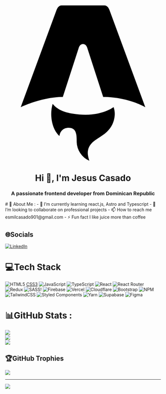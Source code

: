 <svg role="img" viewBox="0 0 24 24" xmlns="http://www.w3.org/2000/svg"><title>Astro</title><path d="M8.358 20.162c-1.186-1.07-1.532-3.316-1.038-4.944.856 1.026 2.043 1.352 3.272 1.535 1.897.283 3.76.177 5.522-.678.202-.098.388-.229.608-.36.166.473.209.95.151 1.437-.14 1.185-.738 2.1-1.688 2.794-.38.277-.782.525-1.175.787-1.205.804-1.531 1.747-1.078 3.119l.044.148a3.158 3.158 0 0 1-1.407-1.188 3.31 3.31 0 0 1-.544-1.815c-.004-.32-.004-.642-.048-.958-.106-.769-.472-1.113-1.161-1.133-.707-.02-1.267.411-1.415 1.09-.012.053-.028.104-.045.165h.002zm-5.961-4.445s3.24-1.575 6.49-1.575l2.451-7.565c.092-.366.36-.614.662-.614.302 0 .57.248.662.614l2.45 7.565c3.85 0 6.491 1.575 6.491 1.575L16.088.727C15.93.285 15.663 0 15.303 0H8.697c-.36 0-.615.285-.784.727l-5.516 14.99z"/></svg>
<h1 align="center">Hi 👋, I'm Jesus Casado</h1>
<h3 align="center">A passionate frontend developer from Dominican Republic</h3>
# 💫 About Me :
  - 🌱 I’m currently learning react.js, Astro and Typescript
  - 👯 I’m looking to collaborate on professional projects
  - 📫 How to reach me esmilcasado901@gmail.com
  - ⚡ Fun fact I like juice more than coffee

## 🌐Socials
[![LinkedIn](https://img.shields.io/badge/LinkedIn-%230077B5.svg?logo=linkedin&logoColor=white)](https://linkedin.com/in/JesusCasado) 

# 💻Tech Stack
![HTML5](https://img.shields.io/badge/html5-%23E34F26.svg?style=for-the-badge&logo=html5&logoColor=white) [CSS3](https://img.shields.io/badge/css3-%231572B6.svg?style=for-the-badge&logo=css3&logoColor=white)
![JavaScript](https://img.shields.io/badge/javascript-%23323330.svg?style=for-the-badge&logo=javascript&logoColor=%23F7DF1E) ![TypeScript](https://img.shields.io/badge/typescript-%23007ACC.svg?style=for-the-badge&logo=typescript&logoColor=white) ![React](https://img.shields.io/badge/react-%2320232a.svg?style=for-the-badge&logo=react&logoColor=%2361DAFB) ![React Router](https://img.shields.io/badge/React_Router-CA4245?style=for-the-badge&logo=react-router&logoColor=white) ![Redux](https://img.shields.io/badge/redux-%23593d88.svg?style=for-the-badge&logo=redux&logoColor=white) ![SASS](https://img.shields.io/badge/SASS-hotpink.svg?style=for-the-badge&logo=SASS&logoColor=white)!  ![Firebase](https://img.shields.io/badge/firebase-%23039BE5.svg?style=for-the-badge&logo=firebase) ![Vercel](https://img.shields.io/badge/vercel-%23000000.svg?style=for-the-badge&logo=vercel&logoColor=white) ![Cloudflare](https://img.shields.io/badge/Cloudflare-F38020?style=for-the-badge&logo=Cloudflare&logoColor=white) ![Bootstrap](https://img.shields.io/badge/bootstrap-%23563D7C.svg?style=for-the-badge&logo=bootstrap&logoColor=white) ![NPM](https://img.shields.io/badge/NPM-%23000000.svg?style=for-the-badge&logo=npm&logoColor=white)  ![TailwindCSS](https://img.shields.io/badge/tailwindcss-%2338B2AC.svg?style=for-the-badge&logo=tailwind-css&logoColor=white) ![Styled Components](https://img.shields.io/badge/styled--components-DB7093?style=for-the-badge&logo=styled-components&logoColor=white) ![Yarn](https://img.shields.io/badge/yarn-%232C8EBB.svg?style=for-the-badge&logo=yarn&logoColor=white) 	![Supabase](https://img.shields.io/badge/Supabase-3ECF8E?style=for-the-badge&logo=supabase&logoColor=white) 	![Figma](https://img.shields.io/badge/figma-%23F24E1E.svg?style=for-the-badge&logo=figma&logoColor=white)
# 📊GitHub Stats :
![](https://github-readme-stats.vercel.app/api?username=Casadjes_border=false&include_all_commits=false&count_private=false)<br/>
![](https://github-readme-streak-stats.herokuapp.com/?user=Casadjes_border=false)<br/>
![](https://github-readme-stats.vercel.app/api/top-langs/?username=Casadjes_border=false&include_all_commits=false&count_private=false&layout=compact)

## 🏆GitHub Trophies
![](https://github-trophies.vercel.app/?username=Casadjes&theme=tokyonight&no-frame=false&no-bg=false&margin-w=4)


---
[![](https://visitcount.itsvg.in/api?id=Casadjes&icon=0&color=0)](https://visitcount.itsvg.in)

